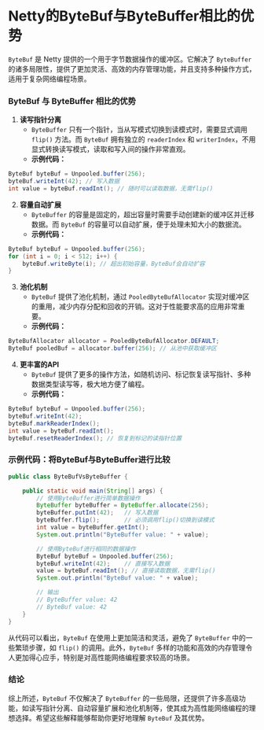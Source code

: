 # Netty的ByteBuf与ByteBuffer相比的优势

`ByteBuf` 是 Netty 提供的一个用于字节数据操作的缓冲区。它解决了 `ByteBuffer` 的诸多局限性，提供了更加灵活、高效的内存管理功能，并且支持多种操作方式，适用于复杂网络编程场景。

### ByteBuf 与 ByteBuffer 相比的优势

1. **读写指针分离**
    - `ByteBuffer` 只有一个指针，当从写模式切换到读模式时，需要显式调用 `flip()` 方法。而 `ByteBuf` 拥有独立的 `readerIndex` 和 `writerIndex`，不用显式转换读写模式，读取和写入间的操作非常直观。
    - **示例代码：**

```java
ByteBuf byteBuf = Unpooled.buffer(256);  
byteBuf.writeInt(42); // 写入数据  
int value = byteBuf.readInt(); // 随时可以读取数据，无需flip()
```

2. **容量自动扩展**
    - `ByteBuffer` 的容量是固定的，超出容量时需要手动创建新的缓冲区并迁移数据。而 `ByteBuf` 的容量可以自动扩展，便于处理未知大小的数据流。
    - **示例代码：**

```java
ByteBuf byteBuf = Unpooled.buffer(256);  
for (int i = 0; i < 512; i++) {  
    byteBuf.writeByte(i); // 超出初始容量，ByteBuf会自动扩容  
}
```

3. **池化机制**
    - `ByteBuf` 提供了池化机制，通过 `PooledByteBufAllocator` 实现对缓冲区的重用，减少内存分配和回收的开销。这对于性能要求高的应用非常重要。
    - **示例代码：**

```java
ByteBufAllocator allocator = PooledByteBufAllocator.DEFAULT;  
ByteBuf pooledBuf = allocator.buffer(256); // 从池中获取缓冲区
```

4. **更丰富的API**
    - `ByteBuf` 提供了更多的操作方法，如随机访问、标记恢复读写指针、多种数据类型读写等，极大地方便了编程。
    - **示例代码：**

```java
ByteBuf byteBuf = Unpooled.buffer(256);  
byteBuf.writeInt(42);  
byteBuf.markReaderIndex();  
int value = byteBuf.readInt();  
byteBuf.resetReaderIndex(); // 恢复到标记的读指针位置
```

### 示例代码：将ByteBuf与ByteBuffer进行比较

```java
public class ByteBufVsByteBuffer {  

    public static void main(String[] args) {  
        // 使用ByteBuffer进行简单数据操作  
        ByteBuffer byteBuffer = ByteBuffer.allocate(256);  
        byteBuffer.putInt(42);   // 写入数据  
        byteBuffer.flip();       // 必须调用flip()切换到读模式  
        int value = byteBuffer.getInt();  
        System.out.println("ByteBuffer value: " + value);  

        // 使用ByteBuf进行相同的数据操作  
        ByteBuf byteBuf = Unpooled.buffer(256);  
        byteBuf.writeInt(42);    // 直接写入数据  
        value = byteBuf.readInt(); // 直接读取数据，无需flip()  
        System.out.println("ByteBuf value: " + value);  

        // 输出  
        // ByteBuffer value: 42  
        // ByteBuf value: 42  
    }  
}
```

从代码可以看出，`ByteBuf` 在使用上更加简洁和灵活，避免了 `ByteBuffer` 中的一些繁琐步骤，如 `flip()` 的调用。此外，`ByteBuf` 多样的功能和高效的内存管理令人更加得心应手，特别是对高性能网络编程要求较高的场景。

### 结论

综上所述，`ByteBuf` 不仅解决了 `ByteBuffer` 的一些局限，还提供了许多高级功能，如读写指针分离、自动容量扩展和池化机制等，使其成为高性能网络编程的理想选择。希望这些解释能够帮助你更好地理解 `ByteBuf` 及其优势。

```java

```

